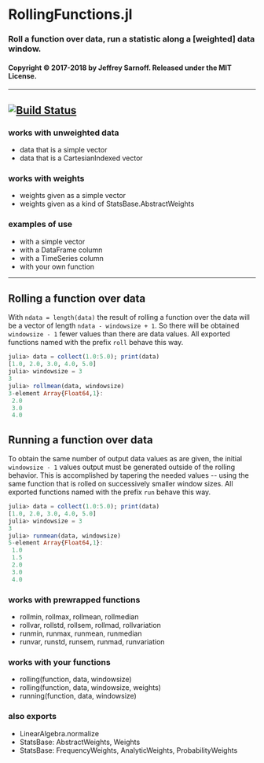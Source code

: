 # RollingFunctions.jl

### Roll a function over data, run a statistic along a [weighted] data window.

#### Copyright © 2017-2018 by Jeffrey Sarnoff.  Released under the MIT License.

-----

[![Build Status](https://travis-ci.org/JeffreySarnoff/RollingFunctions.jl.svg?branch=master)](https://travis-ci.org/JeffreySarnoff/RollingFunctions.jl)
-----

### works with unweighted data
- data that is a simple vector
- data that is a CartesianIndexed vector

### works with weights
- weights given as a simple vector
- weights given as a kind of StatsBase.AbstractWeights

### examples of use
- with a simple vector
- with a DataFrame column
- with a TimeSeries column
- with your own function

---------

## Rolling a function over data

With `ndata = length(data)` the result of rolling a function over the data will be a vector of length `ndata - windowsize + 1`.  So there will be obtained `windowsize - 1` fewer values than there are data values. All exported functions named with the prefix `roll` behave this way.

```julia
julia> data = collect(1.0:5.0); print(data)
[1.0, 2.0, 3.0, 4.0, 5.0]
julia> windowsize = 3
3
julia> rollmean(data, windowsize)
3-element Array{Float64,1}:
 2.0
 3.0
 4.0
```

## Running a function over data

To obtain the same number of output data values as are given, the initial `windowsize - 1` values output must be generated outside of the rolling behavior.  This is accomplished by tapering the needed values -- using the same function that is rolled on successively smaller window sizes.  All exported functions named with the prefix `run` behave this way.

```julia
julia> data = collect(1.0:5.0); print(data)
[1.0, 2.0, 3.0, 4.0, 5.0]
julia> windowsize = 3
3
julia> runmean(data, windowsize)
5-element Array{Float64,1}:
 1.0
 1.5
 2.0
 3.0
 4.0
```

### works with prewrapped functions
- rollmin, rollmax, rollmean, rollmedian
- rollvar, rollstd, rollsem, rollmad, rollvariation
- runmin, runmax, runmean, runmedian
- runvar, runstd, runsem, runmad, runvariation

### works with your functions
- rolling(function, data, windowsize)
- rolling(function, data, windowsize, weights)
- running(function, data, windowsize)

### also exports
- LinearAlgebra.normalize
- StatsBase: AbstractWeights, Weights
- StatsBase: FrequencyWeights, AnalyticWeights, ProbabilityWeights

